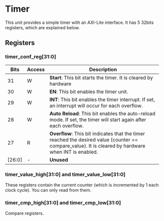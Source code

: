 # Timer
This unit provides a simple timer with an AXI-Lite interface. It has 5 32bits registers, which are explained below.

## Registers
### timer_conf_reg[31:0]
| Bits | Access | Description |
| ------ | ----------- | ------ |
| 31 | W | **Start**: This bit starts the timer. It is cleared by hardware |
| 30 | W | **EN**: This bit enables the timer unit. |
| 29 | W | **INT**: This bit enables the timer interrupt. If set, an interrupt will occur for each overflow. |
| 28  | W | **Auto Reload**: This bit enables the auto-reload mode. If set, the timer will start again after each overflow. |
| 27  | R | **Overflow**: This bit indicates that the timer reached the desired value (counter == compare_value). It is cleared by hardware when INT is enabled. |
| [26:0] | - | **Unused** |

### timer_value_high[31:0] and timer_value_low[31:0]
These registers contain the current counter (which is incremented by 1 each clock cycle). You can only read from them.

### timer_cmp_high[31:0] and timer_cmp_low[31:0]
Compare registers. 



